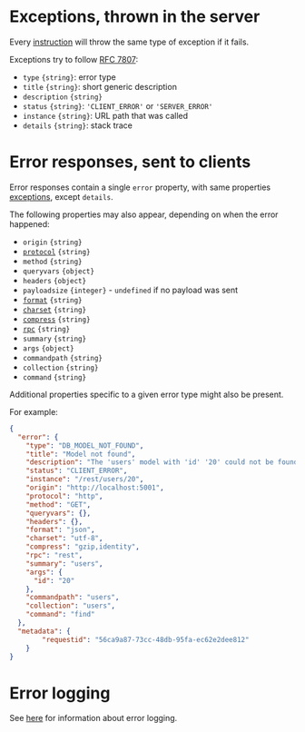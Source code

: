 # Exceptions, thrown in the server

Every [instruction](usage.md#instructions) will throw the same type of
exception if it fails.

Exceptions try to follow [RFC 7807](https://tools.ietf.org/rfc/rfc7807.txt):
  - `type` `{string}`: error type
  - `title` `{string}`: short generic description
  - `description` `{string}`
  - `status` `{string}`: `'CLIENT_ERROR'` or `'SERVER_ERROR'`
  - `instance` `{string}`: URL path that was called
  - `details` `{string}`: stack trace

# Error responses, sent to clients

Error responses contain a single `error` property, with same properties
[exceptions](#exceptions), except `details`.

The following properties may also appear, depending on when the error happened:
  - `origin` `{string}`
  - [`protocol`](protocols.md) `{string}`
  - `method` `{string}`
  - `queryvars` `{object}`
  - `headers` `{object}`
  - `payloadsize` `{integer}` - `undefined` if no payload was sent
  - [`format`](formats.md) `{string}`
  - [`charset`](formats.md#charsets) `{string}`
  - [`compress`](compression.md) `{string}`
  - [`rpc`](rpc.md) `{string}`
  - `summary` `{string}`
  - `args` `{object}`
  - `commandpath` `{string}`
  - `collection` `{string}`
  - `command` `{string}`

Additional properties specific to a given error type might also be present.

For example:

```json
{
  "error": {
    "type": "DB_MODEL_NOT_FOUND",
    "title": "Model not found",
    "description": "The 'users' model with 'id' '20' could not be found",
    "status": "CLIENT_ERROR",
    "instance": "/rest/users/20",
    "origin": "http://localhost:5001",
    "protocol": "http",
    "method": "GET",
    "queryvars": {},
    "headers": {},
    "format": "json",
    "charset": "utf-8",
    "compress": "gzip,identity",
    "rpc": "rest",
    "summary": "users",
    "args": {
      "id": "20"
    },
    "commandpath": "users",
    "collection": "users",
    "command": "find"
  },
  "metadata": {
		"requestid": "56ca9a87-73cc-48db-95fa-ec62e2dee812"
	}
}
```

# Error logging

See [here](events.md#error-information) for information about error logging.
